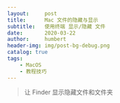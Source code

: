 ```yaml
---
layout:     post
title:      Mac 文件的隐藏与显示
subtitle:   使用终端 显示/隐藏 文件
date:       2020-03-22
author:     humbert
header-img: img/post-bg-debug.png
catalog: true
tags:
    - MacOS
    - 教程技巧
---
```


> 让 Finder 显示隐藏文件和文件夹

